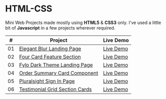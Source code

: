 # HTML-CSS

Mini Web Projects made mostly using <b>HTML5</b> &amp; <b>CSS3</b> only. I've used a little bit of <b>Javascript</b> in a few projects wherever required.


|  #  | Project                                                                                                                     | Live Demo                                                                             |
| :-: | --------------------------------------------------------------------------------------------------------------------------- | ------------------------------------------------------------------------------------- |
| 01  | [Elegant Blur Landing Page](https://github.com/architkakkar/HTML-CSS/tree/main/elegant-blur-landing-page)                   | [Live Demo](https://architkakkar.github.io/HTML-CSS/elegant-blur-landing-page/)       |
| 02  | [Four Card Feature Section](https://github.com/architkakkar/HTML-CSS/tree/main/four-card-feature-section)                   | [Live Demo](https://architkakkar.github.io/HTML-CSS/four-card-feature-section/)       |
| 03  | [Fylo Dark Theme Landing Page](https://github.com/architkakkar/HTML-CSS/tree/main/fylo-dark-theme-landing-page)             | [Live Demo](https://architkakkar.github.io/HTML-CSS/fylo-dark-theme-landing-page/)    |
| 04  | [Order Summary Card Component](https://github.com/architkakkar/HTML-CSS/tree/main/order-summary-card-component)             | [Live Demo](https://architkakkar.github.io/HTML-CSS/order-summary-card-component/)    |
| 05  | [Pluralsight Sign In Page](https://github.com/architkakkar/HTML-CSS/tree/main/pluralsight-sign-in-page)                     | [Live Demo](https://architkakkar.github.io/HTML-CSS/pluralsight-sign-in-page/)        |
| 06  | [Testimonial Grid Section Cards](https://github.com/architkakkar/HTML-CSS/tree/main/testimonial-grid-section-cards)         | [Live Demo](https://architkakkar.github.io/HTML-CSS/testimonial-grid-section-cards/)  |
